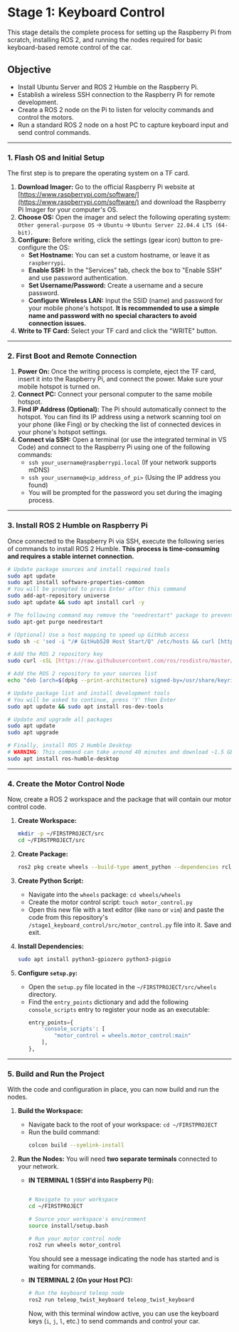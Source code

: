 # Stage 1: Keyboard Control

This stage details the complete process for setting up the Raspberry Pi from scratch, installing ROS 2, and running the nodes required for basic keyboard-based remote control of the car.

## Objective

-   Install Ubuntu Server and ROS 2 Humble on the Raspberry Pi.
-   Establish a wireless SSH connection to the Raspberry Pi for remote development.
-   Create a ROS 2 node on the Pi to listen for velocity commands and control the motors.
-   Run a standard ROS 2 node on a host PC to capture keyboard input and send control commands.

---

### 1. Flash OS and Initial Setup

The first step is to prepare the operating system on a TF card.

1.  **Download Imager:** Go to the official Raspberry Pi website at [https://www.raspberrypi.com/software/](https://www.raspberrypi.com/software/) and download the Raspberry Pi Imager for your computer's OS.
2.  **Choose OS:** Open the imager and select the following operating system: `Other general-purpose OS` -> `Ubuntu` -> `Ubuntu Server 22.04.4 LTS (64-bit)`.
3.  **Configure:** Before writing, click the settings (gear icon) button to pre-configure the OS:
    -   **Set Hostname:** You can set a custom hostname, or leave it as `raspberrypi`.
    -   **Enable SSH:** In the "Services" tab, check the box to "Enable SSH" and use password authentication.
    -   **Set Username/Password:** Create a username and a secure password.
    -   **Configure Wireless LAN:** Input the SSID (name) and password for your mobile phone's hotspot. **It is recommended to use a simple name and password with no special characters to avoid connection issues.**
4.  **Write to TF Card:** Select your TF card and click the "WRITE" button.

---

### 2. First Boot and Remote Connection

1.  **Power On:** Once the writing process is complete, eject the TF card, insert it into the Raspberry Pi, and connect the power. Make sure your mobile hotspot is turned on.
2.  **Connect PC:** Connect your personal computer to the same mobile hotspot.
3.  **Find IP Address (Optional):** The Pi should automatically connect to the hotspot. You can find its IP address using a network scanning tool on your phone (like Fing) or by checking the list of connected devices in your phone's hotspot settings.
4.  **Connect via SSH:** Open a terminal (or use the integrated terminal in VS Code) and connect to the Raspberry Pi using one of the following commands:
    -   `ssh your_username@raspberrypi.local` (If your network supports mDNS)
    -   `ssh your_username@<ip_address_of_pi>` (Using the IP address you found)
    -   You will be prompted for the password you set during the imaging process.

---

### 3. Install ROS 2 Humble on Raspberry Pi

Once connected to the Raspberry Pi via SSH, execute the following series of commands to install ROS 2 Humble. **This process is time-consuming and requires a stable internet connection.**

```bash
# Update package sources and install required tools
sudo apt update
sudo apt install software-properties-common
# You will be prompted to press Enter after this command
sudo add-apt-repository universe
sudo apt update && sudo apt install curl -y

# The following command may remove the "needrestart" package to prevent interruptions during installation
sudo apt-get purge needrestart

# (Optional) Use a host mapping to speed up GitHub access
sudo sh -c 'sed -i "/# GitHub520 Host Start/Q" /etc/hosts && curl [https://raw.hellogithub.com/hosts](https://raw.hellogithub.com/hosts) >> /etc/hosts'

# Add the ROS 2 repository key
sudo curl -sSL [https://raw.githubusercontent.com/ros/rosdistro/master/ros.key](https://raw.githubusercontent.com/ros/rosdistro/master/ros.key) -o /usr/share/keyrings/ros-archive-keyring.gpg

# Add the ROS 2 repository to your sources list
echo "deb [arch=$(dpkg --print-architecture) signed-by=/usr/share/keyrings/ros-archive-keyring.gpg] [http://packages.ros.org/ros2/ubuntu](http://packages.ros.org/ros2/ubuntu) $(. /etc/os-release && echo $UBUNTU_CODENAME) main" | sudo tee /etc/apt/sources.list.d/ros2.list > /dev/null

# Update package list and install development tools
# You will be asked to continue, press 'Y' then Enter
sudo apt update && sudo apt install ros-dev-tools

# Update and upgrade all packages
sudo apt update
sudo apt upgrade

# Finally, install ROS 2 Humble Desktop
# WARNING: This command can take around 40 minutes and download ~1.5 GB of data.
sudo apt install ros-humble-desktop
```

---

### 4. Create the Motor Control Node

Now, create a ROS 2 workspace and the package that will contain our motor control code.

1.  **Create Workspace:**
    ```bash
    mkdir -p ~/FIRSTPROJECT/src
    cd ~/FIRSTPROJECT/src
    ```

2.  **Create Package:**
    ```bash
    ros2 pkg create wheels --build-type ament_python --dependencies rclpy
    ```

3.  **Create Python Script:**
    -   Navigate into the `wheels` package: `cd wheels/wheels`
    -   Create the motor control script: `touch motor_control.py`
    -   Open this new file with a text editor (like `nano` or `vim`) and paste the code from this repository's `/stage1_keyboard_control/src/motor_control.py` file into it. Save and exit.

4.  **Install Dependencies:**
    ```bash
    sudo apt install python3-gpiozero python3-pigpio
    ```

5.  **Configure `setup.py`:**
    -   Open the `setup.py` file located in the `~/FIRSTPROJECT/src/wheels` directory.
    -   Find the `entry_points` dictionary and add the following `console_scripts` entry to register your node as an executable:
        ```python
        entry_points={
            'console_scripts': [
                "motor_control = wheels.motor_control:main"
            ],
        },
        ```

---

### 5. Build and Run the Project

With the code and configuration in place, you can now build and run the nodes.

1.  **Build the Workspace:**
    -   Navigate back to the root of your workspace: `cd ~/FIRSTPROJECT`
    -   Run the build command:
        ```bash
        colcon build --symlink-install
        ```

2.  **Run the Nodes:**
    You will need **two separate terminals** connected to your network.

    -   **IN TERMINAL 1 (SSH'd into Raspberry Pi):**
        ```bash
        
        # Navigate to your workspace
        cd ~/FIRSTPROJECT
        
        # Source your workspace's environment
        source install/setup.bash
        
        # Run your motor control node
        ros2 run wheels motor_control
        ```
        You should see a message indicating the node has started and is waiting for commands.

    -   **IN TERMINAL 2 (On your Host PC):**
        ```bash
        # Run the keyboard teleop node
        ros2 run teleop_twist_keyboard teleop_twist_keyboard
        ```
        Now, with this terminal window active, you can use the keyboard keys (`i`, `j`, `l`, etc.) to send commands and control your car.
